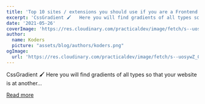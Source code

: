 ```yaml
---
title: 'Top 10 sites / extensions you should use if you are a Frontend Developer 😎'
excerpt: 'CssGradient 🖌   Here you will find gradients of all types so that your website is at another...'
date: '2021-05-26'
coverImage: 'https://res.cloudinary.com/practicaldev/image/fetch/s--uosywZ_0--/c_imagga_scale,f_auto,fl_progressive,h_420,q_auto,w_1000/https://dev-to-uploads.s3.amazonaws.com/uploads/articles/h04dvce50s2xt5ba73so.png'
author:
  name: Koders
  picture: "assets/blog/authors/koders.png"
ogImage:
  url: 'https://res.cloudinary.com/practicaldev/image/fetch/s--uosywZ_0--/c_imagga_scale,f_auto,fl_progressive,h_420,q_auto,w_1000/https://dev-to-uploads.s3.amazonaws.com/uploads/articles/h04dvce50s2xt5ba73so.png'
---
```


CssGradient 🖌   Here you will find gradients of all types so that your website is at another...

[Read more](https://dev.to/cutioluis/top-10-sites-extensions-you-should-use-if-you-are-a-frontend-developer-1110)
